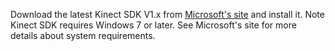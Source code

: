 Download the latest Kinect SDK V1.x from [Microsoft's site](http://www.microsoft.com/en-us/kinectforwindows/develop/developer-downloads.aspx) and install it. Note Kinect SDK requires Windows 7 or later. See Microsoft's site for more details about system requirements.